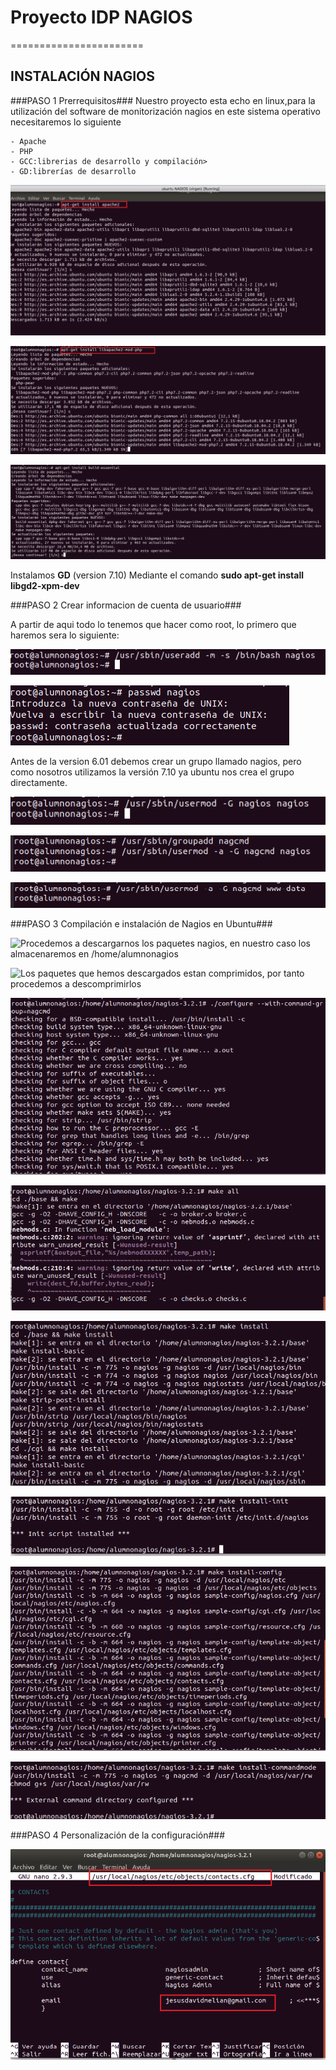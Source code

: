 
# Proyecto IDP NAGIOS #
=======================
## INSTALACIÓN NAGIOS ##

###PASO 1 Prerrequisitos###
Nuestro proyecto esta echo en linux,para la utilización del software de monitorización nagios en este sistema operativo necesitaremos lo siguiente

	- Apache
	- PHP
	- GCC:librerias de desarrollo y compilación>
	- GD:librerías de desarrollo

  
![Por tanto comenzamos con la instalación de **APACHE** mediante el comando apt-get install](imagenes/instalacionNAGIOS-1.png)
  

![Instalamos **PHP** mediante el comando apt-get install](imagenes/instalacionNAGIOS-2.png)

  
![Instalamos **GCC** mediante el comando apt-get install](imagenes/instalacionNAGIOS-3.png)

Instalamos **GD** (version 7.10) Mediante el comando **sudo apt-get install libgd2-xpm-dev**

###PASO 2 Crear informacion de cuenta de usuario###

A partir de aqui todo lo tenemos que hacer como root, lo primero que haremos sera lo siguiente:

![Creamos una nueva cuenta de usuario llamada "nagios"](imagenes/instalacionNAGIOS-4.png)

![Le asignamos contraseña a dicho usuario](imagenes/instalacionNAGIOS-5.png)

Antes de la version 6.01 debemos crear un grupo llamado nagios, pero como nosotros utilizamos la versión 7.10 ya ubuntu nos crea el grupo directamente.

![Como ya tenemos el grupo creado procedemos a meter directamente el usuario que creamos enates en el grupo nagios](imagenes/instalacionNAGIOS-6.png)

![Creamos el grupo nagcmd ya que tambien nos hara falta y meteremos al usuario dentro de este](imagenes/instalacionNAGIOS-7.png)

![Metemos al usuario de apache **www-data** en el grupo nagcmd, esto lo hacemos por que la aplicación necesita estar dentro de este grupo para hacer sus gestiones](imagenes/instalacionNAGIOS-8.png)

###PASO 3 Compilación e instalación de Nagios en Ubuntu###

![Procedemos a descargarnos los paquetes nagios, en nuestro caso los almacenaremos en /home/alumnonagios](instalacionNAGIOS-9.png)

![Los paquetes que hemos descargados estan comprimidos, por tanto procedemos a descomprimirlos](instalacionNAGIOS-10.png)

![Ejecutamos el scrip de configuración de Nagios indicandole el nombre del grupo que creamos anteriormente](imagenes/instalacionNAGIOS-11.png)

![Compilamos el código fuente de Nagios](imagenes/instalacionNAGIOS-12.png)

![Instalamos los archivos binarios de Nagios](imagenes/instalacionNAGIOS-13.png)

![A continuación instalamos otros scripts y configuraciones que nos serviran mas tarde(instalamos script de inicio)](imagenes/instalacionNAGIOS-14.png)

![Instalamos ejemplos de ficheros de configuración](imagenes/instalacionNAGIOS-15.png)

![Damos permisos al directorio de comandos externos](imagenes/instalacionNAGIOS-16.png)

###PASO 4 Personalización de la configuración###

![Una vez instalado Nagios en nuestro sistema Ubuntu lo que nos queda por hacer es la configuración, en primer lugar modificaremos la dirección de e-mail que usaremos para las notificaciones de Nagios, para esto abriremos el siguiente fichero mediante un editor de texto(/usr/local/nagios/etc/objects/contacts.cfg)](imagenes/instalacionNAGIOS-17.png)